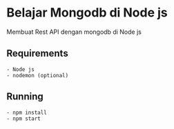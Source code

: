# Belajar Mongodb di Node js

Membuat Rest API dengan mongodb di Node js

## Requirements
    - Node js
    - nodemon (optional)

## Running
    - npm install
    - npm start

